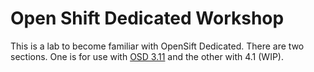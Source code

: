 # Open Shift Dedicated Workshop

This is a lab to become familiar with OpenSift Dedicated.  There are two sections.  One is for use with [OSD 3.11](/OSD3.11/0-intro.md) and the other with 4.1 (WIP).
